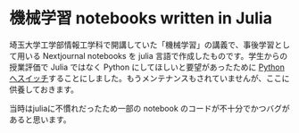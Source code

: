 # 機械学習 notebooks written in Julia
埼玉大学工学部情報工学科で開講していた「機械学習」の講義で、事後学習として用いる Nextjournal notebooks を julia 言語で作成したものです。学生からの授業評価で Julia ではなく Python にしてほしいと要望があったために [Python へスイッチ](https://github.com/matsunagalab/lecture_ML)することにしました。もうメンテナンスもされていませんが、ここに供養しておきます。

当時はjuliaに不慣れだったため一部の notebook のコードが不十分でかつバグがあると思います。

